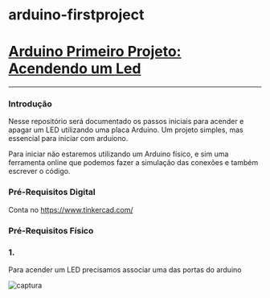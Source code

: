 # arduino-firstproject

# **[Arduino Primeiro Projeto: Acendendo um Led](README.md)**

------

### Introdução

Nesse repositório será documentado os passos iniciais para acender e apagar um LED utilizando uma placa Arduino. Um projeto simples, mas essencial para iniciar com arduiono.

Para iniciar não estaremos utilizando um Arduino físico, e sim uma ferramenta online que podemos fazer a simulação das conexões e também escrever o código.

### Pré-Requisitos Digital

Conta no https://www.tinkercad.com/

### Pré-Requisitos Físico



### 1. 

Para acender um LED precisamos associar uma das portas do arduino

![captura](https://github.com/user-attachments/assets/e8f0d53e-1462-43a3-be06-343140fa11ac)
